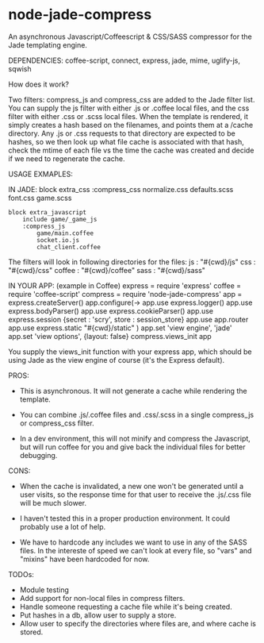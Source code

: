 node-jade-compress
==================

An asynchronous Javascript/Coffeescript &amp; CSS/SASS compressor for the Jade templating engine.

DEPENDENCIES:
coffee-script, connect, express, jade, mime, uglify-js, sqwish

How does it work?

Two filters: compress_js and compress_css are added to the Jade filter list. You can supply the js
filter with either .js or .coffee local files, and the css filter with either .css or .scss local files.
When the template is rendered, it simply creates a hash based on the filenames, and points them at
a /cache directory. Any .js or .css requests to that directory are expected to be hashes, so we then
look up what file cache is associated with that hash, check the mtime of each file vs the time the
cache was created and decide if we need to regenerate the cache.

USAGE EXMAPLES:

IN JADE:
    block extra_css
        :compress_css
            normalize.css
            defaults.scss
            font.css
            game.scss

    block extra_javascript
        include game/_game_js
        :compress_js
            game/main.coffee
            socket.io.js
            chat_client.coffee

The filters will look in following directories for the files:
js      : "#{cwd}/js"
css     : "#{cwd}/css"
coffee  : "#{cwd}/coffee"
sass    : "#{cwd}/sass"

IN YOUR APP:
(example in Coffee)
    express = require 'express'
    coffee = require 'coffee-script'
    compress = require 'node-jade-compress'
    app = express.createServer()
    app.configure(->
        app.use express.logger()
        app.use express.bodyParser()
        app.use express.cookieParser()
        app.use express.session {secret : 'scry', store : session_store}
        app.use app.router
        app.use express.static "#{cwd}/static"
    )
    app.set 'view engine', 'jade'
    app.set 'view options', {layout: false}
    compress.views_init app

You supply the views_init function with your express app, which should
be using Jade as the view engine of course (it's the Express default).


PROS:
* This is asynchronous. It will not generate a cache while rendering the template.

* You can combine .js/.coffee files and .css/.scss in a single compress_js or compress_css filter.

* In a dev environment, this will not minify and compress the Javascript, but will run coffee for you and
  give back the individual files for better debugging.

CONS:
* When the cache is invalidated, a new one won't be generated until a user visits, so the response
  time for that user to receive the .js/.css file will be much slower.

* I haven't tested this in a proper production environment. It could probably use a lot of help.

* We have to hardcode any includes we want to use in any of the SASS files. In the intereste of speed
  we can't look at every file, so "vars" and "mixins" have been hardcoded for now.


TODOs:
* Module testing
* Add support for non-local files in compress filters.
* Handle someone requesting a cache file while it's being created.
* Put hashes in a db, allow user to supply a store.
* Allow user to specify the directories where files are, and where cache is stored.